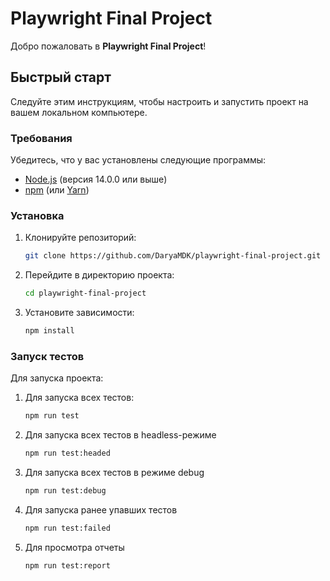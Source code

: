 # Playwright Final Project

Добро пожаловать в **Playwright Final Project**!

## Быстрый старт

Следуйте этим инструкциям, чтобы настроить и запустить проект на вашем локальном компьютере.

### Требования

Убедитесь, что у вас установлены следующие программы:

- [Node.js](https://nodejs.org/) (версия 14.0.0 или выше)
- [npm](https://www.npmjs.com/) (или [Yarn](https://yarnpkg.com/))

### Установка

1. Клонируйте репозиторий:

   ```bash
   git clone https://github.com/DaryaMDK/playwright-final-project.git
   ```

2. Перейдите в директорию проекта:

   ```bash
   cd playwright-final-project
   ```

3. Установите зависимости:
   ```bash
   npm install
   ```

### Запуск тестов

Для запуска проекта:

1. Для запуска всех тестов:

   ```bash
   npm run test
   ```

2. Для запуска всех тестов в headless-режиме

   ```bash
   npm run test:headed
   ```

3. Для запуска всех тестов в режиме debug

   ```bash
   npm run test:debug

   ```

4. Для запуска ранее упавших тестов

   ```bash
   npm run test:failed

   ```

5. Для просмотра отчеты
   ```bash
   npm run test:report
   ```
